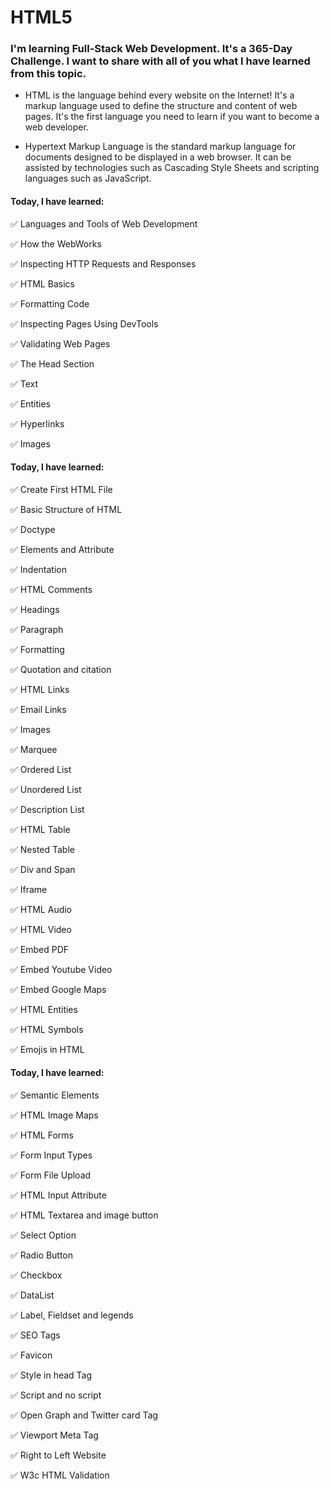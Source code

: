 # HTML5

### I'm learning Full-Stack Web Development. It's a 365-Day Challenge. I want to share with all of you what I have learned from this topic.

- HTML is the language behind every website on the Internet! It's a markup language used to define the structure and content of web pages. It's the first language you need to learn if you want to become a web developer.

- Hypertext Markup Language is the standard markup language for documents designed to be displayed in a web browser. It can be assisted by technologies such as Cascading Style Sheets and scripting languages such as JavaScript.

#### Today, I have learned:
✅ Languages and Tools of Web Development

✅ How the WebWorks

✅ Inspecting HTTP Requests and Responses

✅ HTML Basics

✅ Formatting Code

✅ Inspecting Pages Using DevTools

✅ Validating Web Pages

✅ The Head Section

✅ Text

✅ Entities

✅ Hyperlinks

✅ Images

#### Today, I have learned:
✅ Create First HTML File

✅ Basic Structure of HTML

✅ Doctype

✅ Elements and Attribute

✅ Indentation

✅ HTML Comments

✅ Headings

✅ Paragraph

✅ Formatting

✅ Quotation and citation

✅ HTML Links

✅ Email Links

✅ Images

✅ Marquee

✅ Ordered List

✅ Unordered List

✅ Description List

✅ HTML Table

✅ Nested Table

✅ Div and Span

✅ Iframe

✅ HTML Audio

✅ HTML Video

✅ Embed PDF

✅ Embed Youtube Video

✅ Embed Google Maps

✅ HTML Entities

✅ HTML Symbols

✅ Emojis in HTML

#### Today, I have learned:
✅ Semantic Elements

✅ HTML Image Maps

✅ HTML Forms

✅ Form Input Types

✅ Form File Upload

✅ HTML Input Attribute

✅ HTML Textarea and image button

✅ Select Option

✅ Radio Button

✅ Checkbox

✅ DataList

✅ Label, Fieldset and legends

✅ SEO Tags

✅ Favicon

✅ Style in head Tag

✅ Script and no script

✅ Open Graph and Twitter card Tag

✅ Viewport Meta Tag

✅ Right to Left Website

✅ W3c HTML Validation
